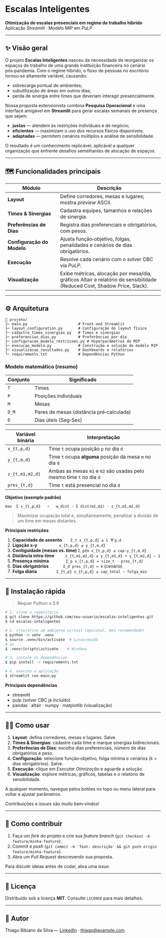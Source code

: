 # Escalas Inteligentes

**Otimização de escalas presenciais em regime de trabalho híbrido**\
Aplicação *Streamlit* · Modelo MIP em *PuLP*

---

## ✨ Visão geral

O projeto **Escalas Inteligentes** nasceu da necessidade de reorganizar os espaços de trabalho de uma grande instituição financeira no cenário pós‑pandemia. Com o regime híbrido, o fluxo de pessoas no escritório tornou‑se altamente variável, causando:

- sobrecarga pontual de ambientes;
- subutilização de áreas em outros dias;
- perda de sinergia entre times que deveriam interagir presencialmente.

Nossa proposta extensionista combina **Pesquisa Operacional** e uma interface amigável em **Streamlit** para gerar escalas semanais de presença que sejam:

- **justas** — atendem às restrições individuais e de negócio;
- **eficientes** — maximizam o uso dos recursos físicos disponíveis;
- **adaptadas** — permitem cenários múltiplos e análise de sensibilidade.

O resultado é um conhecimento replicável, aplicável a qualquer organização que enfrente desafios semelhantes de alocação de espaços.

---

## 🗺️ Funcionalidades principais

| Módulo                     | Descrição                                                                                                                |
| -------------------------- | ------------------------------------------------------------------------------------------------------------------------ |
| **Layout**                 | Define corredores, mesas e lugares; mostra *preview* ASCII.                                                              |
| **Times & Sinergias**      | Cadastra equipes, tamanhos e relações de sinergia.                                                                       |
| **Preferências de Dias**   | Registra dias preferenciais e obrigatórios, com pesos.                                                                   |
| **Configuração do Modelo** | Ajusta função‑objetivo, folgas, penalidades e cenários de dias obrigatórios.                                             |
| **Execução**               | Resolve cada cenário com o solver CBC via *PuLP*.                                                                        |
| **Visualização**           | Exibe métricas, alocação por mesa/dia, gráficos Altair e relatório de sensibilidade (Reduced Cost, Shadow Price, Slack). |

---

## ⚙️ Arquitetura

```
📂 projeto/
├─ main.py                       # Front‑end Streamlit
├─ layout_configuration.py       # Configuração do layout físico
├─ cadastro_times_sinergias.py   # Times e sinergias
├─ preferencias_dias.py          # Preferências por dia
├─ configuracao_modelo_restricoes.py # Hiperparâmetros do MIP
├─ execucao_modelo.py            # Construção e solução do modelo MIP
├─ visualizacao_resultados.py    # Dashboards e relatórios
└─ requirements.txt              # Dependências Python
```

### Modelo matemático (resumo)

| Conjunto | Significado                              |
| -------- | ---------------------------------------- |
| `T`      | Times                                    |
| `P`      | Posições individuais                     |
| `M`      | Mesas                                    |
| `D_M`    | Pares de mesas (distância pré‑calculada) |
| `D`      | Dias úteis (Seg‑Sex)                     |

| Variável binária | Interpretação                                                        |
| ---------------- | -------------------------------------------------------------------- |
| `x_{t,p,d}`      | Time `t` ocupa posição `p` no dia `d`                                |
| `y_{t,m,d}`      | Time `t` ocupa **alguma** posição da mesa `m` no dia `d`             |
| `z_{t,m1,m2,d}`  | Ambas as mesas `m1` e `m2` são usadas pelo mesmo time `t` no dia `d` |
| `pres_{t,d}`     | Time `t` está presencial no dia `d`                                  |

**Objetivo (exemplo padrão)**

```
max  Σ x_{t,p,d}   −   w_dist · Σ dist(m1,m2) · z_{t,m1,m2,d}
```

> Maximizar ocupação total e, simultaneamente, penalizar a divisão de um time em mesas distantes.

**Principais restrições**

1. **Capacidade de assento**       `Σ_t x_{t,p,d} ≤ 1`  ∀ `p,d`
2. **Ligação x‑y**                  `x_{t,p,d} ≤ y_{t,m,d}`
3. **Contiguidade (mesas vs. time)** `Σ_p∈m x_{t,p,d} ≤ cap·y_{t,m,d}`
4. **Distância intra‑time**         `z_{t,m1,m2,d} ≥ y_{t,m1,d} + y_{t,m2,d} − 1`
5. **Presença mínima**              `Σ_p x_{t,p,d} = size_t · pres_{t,d}`
6. **Dias obrigatórios**            `Σ_d pres_{t,d} = k` (cenário)
7. **Folga diária**                `Σ_{t,p} x_{t,p,d} ≤ cap_total − folga_min`

---

## 🚀 Instalação rápida

> Requer Python ≥ 3.9

```bash
# 1. clone o repositório
$ git clone https://github.com/seu‑usuario/escalas‑inteligentes.git
$ cd escalas‑inteligentes

# 2. crie/ative um ambiente virtual (opcional, mas recomendado)
$ python -m venv .venv
$ source .venv/bin/activate  # Linux/macOS
# ou
$ .venv\Scripts\activate    # Windows

# 3. instale as dependências
$ pip install -r requirements.txt

# 4. execute a aplicação
$ streamlit run main.py
```

**Principais dependências**

- streamlit
- pulp  (solver CBC já incluído)
- pandas · altair · numpy · matplotlib (visualização)

---

## 🏃‍♀️ Como usar

1. **Layout**: defina corredores, mesas e lugares. Salve.
2. **Times & Sinergias**: cadastre cada time e marque sinergias bidirecionais.
3. **Preferências de Dias**: escolha dias preferenciais, número de dias obrigatórios e peso.
4. **Configuração**: selecione função‑objetivo, folga mínima e cenários (k = dias obrigatórios). Salve.
5. **Execução**: clique em *Executar Otimização* e aguarde a solução.
6. **Visualização**: explore métricas, gráficos, tabelas e o relatório de sensibilidade.

A qualquer momento, navegue pelos botões no topo ou menu lateral para voltar e ajustar parâmetros.

Contribuições e *issues* são muito bem‑vindos!

---

## 🤝 Como contribuir

1. Faça um *fork* do projeto e crie sua *feature branch* (`git checkout -b feature/minha‑feature`).
2. Commit e *push* (`git commit -m 'feat: descrição' && git push origin feature/minha‑feature`).
3. Abra um *Pull Request* descrevendo sua proposta.

Para discutir ideias antes de codar, abra uma *issue*.

---

## 📝 Licença

Distribuído sob a licença **MIT**. Consulte `LICENSE` para mais detalhes.

---

## 👤 Autor

Thiago Bibiano da Silva — [LinkedIn](https://www.linkedin.com/in/thiagobibiano) · [thiago@example.com](mailto\:thiago@example.com)


